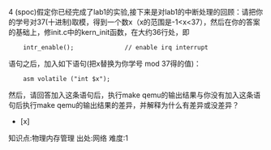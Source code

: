 4
(spoc)假定你已经完成了lab1的实验,接下来是对lab1的中断处理的回顾：请把你的学号对37(十进制)取模，得到一个数x（x的范围是-1<x<37），然后在你的答案的基础上，修init.c中的kern_init函数，在大约36行处，即
```
    intr_enable();              // enable irq interrupt
```
语句之后，加入如下语句(把x替换为你学号 mod 37得的值)：
```
    asm volatile ("int $x");
```
然后，请回答加入这条语句后，执行make qemu的输出结果与你没有加入这条语句后执行make qemu的输出结果的差异，并解释为什么有差异或没差异？ 
- [x]

知识点:物理内存管理
出处:网络
难度:1
> 

